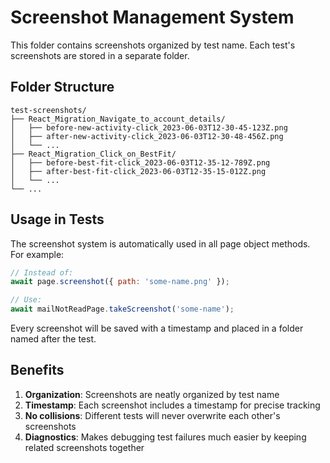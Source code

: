 # Screenshot Management System

This folder contains screenshots organized by test name. Each test's screenshots are stored in a separate folder.

## Folder Structure

```
test-screenshots/
├── React_Migration_Navigate_to_account_details/
│   ├── before-new-activity-click_2023-06-03T12-30-45-123Z.png
│   ├── after-new-activity-click_2023-06-03T12-30-48-456Z.png
│   └── ...
├── React_Migration_Click_on_BestFit/
│   ├── before-best-fit-click_2023-06-03T12-35-12-789Z.png
│   ├── after-best-fit-click_2023-06-03T12-35-15-012Z.png
│   └── ...
└── ...
```

## Usage in Tests

The screenshot system is automatically used in all page object methods. For example:

```javascript
// Instead of:
await page.screenshot({ path: 'some-name.png' });

// Use:
await mailNotReadPage.takeScreenshot('some-name');
```

Every screenshot will be saved with a timestamp and placed in a folder named after the test.

## Benefits

1. **Organization**: Screenshots are neatly organized by test name
2. **Timestamp**: Each screenshot includes a timestamp for precise tracking
3. **No collisions**: Different tests will never overwrite each other's screenshots
4. **Diagnostics**: Makes debugging test failures much easier by keeping related screenshots together
